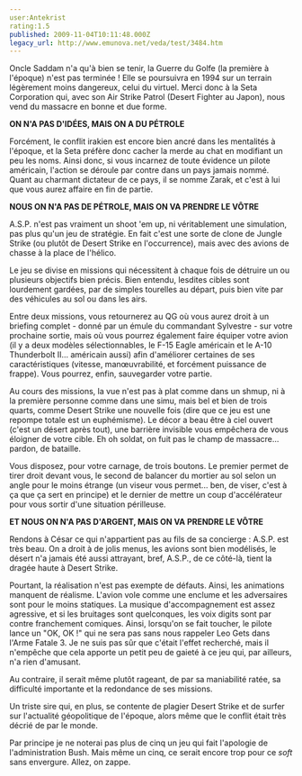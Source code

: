 ```yaml
---
user:Antekrist
rating:1.5
published: 2009-11-04T10:11:48.000Z
legacy_url: http://www.emunova.net/veda/test/3484.htm
---
```

Oncle Saddam n'a qu'à bien se tenir, la Guerre du Golfe (la première à l'époque) n'est pas terminée ! Elle se poursuivra en 1994 sur un terrain légèrement moins dangereux, celui du virtuel. Merci donc à la Seta Corporation qui, avec son Air Strike Patrol (Desert Fighter au Japon), nous vend du massacre en bonne et due forme.  

  

**ON N'A PAS D'IDÉES, MAIS ON A DU PÉTROLE**  

Forcément, le conflit irakien est encore bien ancré dans les mentalités à l'époque, et la Seta préfère donc cacher la merde au chat en modifiant un peu les noms. Ainsi donc, si vous incarnez de toute évidence un pilote américain, l'action se déroule par contre dans un pays jamais nommé. Quant au charmant dictateur de ce pays, il se nomme Zarak, et c'est à lui que vous aurez affaire en fin de partie.  

  

**NOUS ON N'A PAS DE PÉTROLE, MAIS ON VA PRENDRE LE VÔTRE**  

A.S.P. n'est pas vraiment un shoot 'em up, ni véritablement une simulation, pas plus qu'un jeu de stratégie. En fait c'est une sorte de clone de Jungle Strike (ou plutôt de Desert Strike en l'occurrence), mais avec des avions de chasse à la place de l'hélico.  

Le jeu se divise en missions qui nécessitent à chaque fois de détruire un ou plusieurs objectifs bien précis. Bien entendu, lesdites cibles sont lourdement gardées, par de simples tourelles au départ, puis bien vite par des véhicules au sol ou dans les airs.  

Entre deux missions, vous retournerez au QG où vous aurez droit à un briefing complet - donné par un émule du commandant Sylvestre - sur votre prochaine sortie, mais où vous pourrez également faire équiper votre avion (il y a deux modèles sélectionnables, le F-15 Eagle américain et le A-10 Thunderbolt II... américain aussi) afin d'améliorer certaines de ses caractéristiques (vitesse, manœuvrabilité, et forcément puissance de frappe). Vous pourrez, enfin, sauvegarder votre partie.  

Au cours des missions, la vue n'est pas à plat comme dans un shmup, ni à la première personne comme dans une simu, mais bel et bien de trois quarts, comme Desert Strike une nouvelle fois (dire que ce jeu est une repompe totale est un euphémisme). Le décor a beau être à ciel ouvert (c'est un désert après tout), une barrière invisible vous empêchera de vous éloigner de votre cible. Eh oh soldat, on fuit pas le champ de massacre... pardon, de bataille.  

Vous disposez, pour votre carnage, de trois boutons. Le premier permet de tirer droit devant vous, le second de balancer du mortier au sol selon un angle pour le moins étrange (un viseur vous permet... ben, de viser, c'est à ça que ça sert en principe) et le dernier de mettre un coup d'accélérateur pour vous sortir d'une situation périlleuse.  

  

**ET NOUS ON N'A PAS D'ARGENT, MAIS ON VA PRENDRE LE VÔTRE**  

Rendons à César ce qui n'appartient pas au fils de sa concierge : A.S.P. est très beau. On a droit à de jolis menus, les avions sont bien modélisés, le désert n'a jamais été aussi attrayant, bref, A.S.P., de ce côté-là, tient la dragée haute à Desert Strike.  

Pourtant, la réalisation n'est pas exempte de défauts. Ainsi, les animations manquent de réalisme. L'avion vole comme une enclume et les adversaires sont pour le moins statiques. La musique d'accompagnement est assez agressive, et si les bruitages sont quelconques, les voix digits sont par contre franchement comiques. Ainsi, lorsqu'on se fait toucher, le pilote lance un "OK, OK !" qui ne sera pas sans nous rappeler Leo Gets dans l'Arme Fatale 3\. Je ne suis pas sûr que c'était l'effet recherché, mais il n'empêche que cela apporte un petit peu de gaieté à ce jeu qui, par ailleurs, n'a rien d'amusant.  

Au contraire, il serait même plutôt rageant, de par sa maniabilité ratée, sa difficulté importante et la redondance de ses missions.  

Un triste sire qui, en plus, se contente de plagier Desert Strike et de surfer sur l'actualité géopolitique de l'époque, alors même que le conflit était très décrié de par le monde.  

Par principe je ne noterai pas plus de cinq un jeu qui fait l'apologie de l'administration Bush. Mais même un cinq, ce serait encore trop pour ce _soft_ sans envergure. Allez, on zappe.